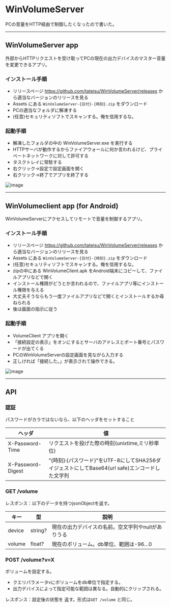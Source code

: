 # WinVolumeServer

PCの音量をHTTP経由で制御したくなったので書いた。

----
## WinVolumeServer app
外部からHTTPリクエストを受け取ってPCの現在の出力デバイスのマスター音量を変更できるアプリ。

### インストール手順
- リリースページ https://github.com/tateisu/WinVolumeServer/releases から適当なバージョンのリリースを見る
- Assets にある `WinVolumeServer-{日付}-{時刻}.zip` をダウンロード
- PCの適当なフォルダに解凍する
- (任意)セキュリティソフトでスキャンする。俺を信用するな。

### 起動手順
- 解凍したフォルダの中の WinVolumeServer.exe を実行する
- HTTPサーバが動作するからファイアウォールに何か言われるけど、プライベートネットワークに対して許可する
- タスクトレイに常駐する
- 右クリック→設定で設定画面を開く
- 右クリック→終了でアプリを終了する

![image](https://user-images.githubusercontent.com/333944/138663828-4a92c18d-b23c-46e9-9fd4-e52702892cd5.png)

----
## WinVolumeclient app (for Android)
WinVolumeServerにアクセスしてリモートで音量を制御するアプリ。

### インストール手順
- リリースページ https://github.com/tateisu/WinVolumeServer/releases から適当なバージョンのリリースを見る
- Assets にある `WinVolumeServer-{日付}-{時刻}.zip` をダウンロード
- (任意)セキュリティソフトでスキャンする。俺を信用するな。
- zipの中にある WinVolumeClient.apk をAndroid端末にコピーして、ファイルアプリなどで開く
- インストール権限がどうとか言われるので、ファイルアプリ等にインストール権限を与える
- 大丈夫そうならもう一度ファイルアプリなどで開くとインストールするか尋ねられる
- 後は画面の指示に従う

### 起動手順
- VolumeClient アプリを開く
- 「接続設定の表示」をオンにするとサーバのアドレスとポート番号とパスワードが出てくる
- PCのWinVolumeServerの設定画面を見ながら入力する
- 正しければ「接続した。」が表示されて操作できる。

![image](https://user-images.githubusercontent.com/333944/138828874-76e4aefb-ec14-4890-95b7-c3baef87b110.png)

----
## API

### 認証
パスワードがカラではないなら、以下のヘッダをセットすること

|ヘッダ|値|
|--|--|
|X-Password-Time|リクエストを投げた際の時刻(unixtime,ミリ秒単位)|
|X-Password-Digest|"{時刻}:{パスワード}"をUTF-8にしてSHA256ダイジェストにしてBase64(url safe)エンコードした文字列|

### GET /volume

レスポンス：以下のデータを持つjsonObjectを返す。

|キー|型|説明|
|--|--|--|
|device|string?|現在の出力デバイスの名前。空文字列やnullがありうる|
|volume|float?|現在のボリューム。db単位、範囲は-96…0|

### POST /volume?v=X
ボリュームを設定する。
- クエリパラメータvにボリュームをdb単位で指定する。
- 出力デバイスによって指定可能な範囲は異なる。自動的にクリップされる。

レスポンス：設定後の状態を 返す。形式は`GET /volume` と同じ。
